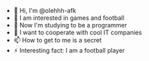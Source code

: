 - 👋 Hi, I'm @olehhh-afk
- 👀 I am interested in games and football
- 🌱 Now I'm studying to be a programmer
- 💞️ I want to cooperate with cool IT companies
- 📫 How to get to me is a secret
- ⚡ Interesting fact: I am a football player
<!---
olehhh-afk/olehhh-afk is a ✨ special ✨ repository because its `README.md` (this file) appears on your GitHub profile.
You can click the Preview link to take a look at your changes.
--->
